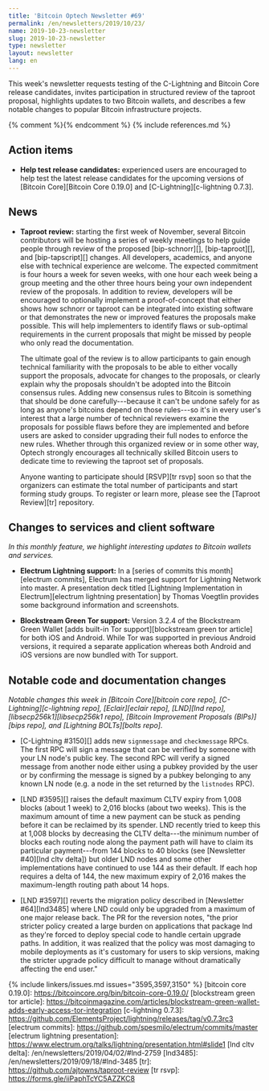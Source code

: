 ```yaml
---
title: 'Bitcoin Optech Newsletter #69'
permalink: /en/newsletters/2019/10/23/
name: 2019-10-23-newsletter
slug: 2019-10-23-newsletter
type: newsletter
layout: newsletter
lang: en
---
```

This week's newsletter requests testing of the C-Lightning
and Bitcoin Core release candidates, invites
participation in structured review of the taproot proposal, highlights updates to two
Bitcoin wallets, and describes a few notable changes to popular
Bitcoin infrastructure projects.

{% comment %}<!-- include references.md below the fold but above any Jekyll/Liquid variables-->{% endcomment %}
{% include references.md %}

## Action items

- **Help test release candidates:** experienced users are encouraged to
  help test the latest release candidates for the upcoming versions of
  [Bitcoin Core][Bitcoin Core 0.19.0] and [C-Lightning][c-lightning
  0.7.3].

## News

- **Taproot review:** starting the first week of November, several Bitcoin
  contributors will be hosting a series of weekly meetings to help guide
  people through review of the proposed [bip-schnorr][],
  [bip-taproot][], and [bip-tapscript][] changes.  All developers,
  academics, and anyone else with technical experience are welcome.  The
  expected commitment is four hours a week for seven weeks, with
  one hour each week being a group meeting and the other three hours
  being your own independent review of the proposals.  In addition to
  review, developers will be encouraged to optionally implement a
  proof-of-concept that either shows how schnorr or taproot can be integrated
  into existing software or that demonstrates the new or improved
  features the proposals make possible.
  This will help implementers to identify flaws or sub-optimal requirements in
  the current proposals that might be missed by people who only read the
  documentation.

    The ultimate goal of the review is to allow participants to
    gain enough technical familiarity with the proposals to be able to
    either vocally support the proposals, advocate for changes to the
    proposals, or clearly explain why the proposals shouldn't be adopted
    into the Bitcoin consensus rules.  Adding new consensus rules to
    Bitcoin is something that should be done carefully---because it can't
    be undone safely for as long as anyone's bitcoins depend on those rules---so
    it's in every user's interest
    that a large number of technical reviewers examine the proposals for
    possible flaws before they are implemented and before users are
    asked to consider upgrading their full nodes to enforce the new
    rules.  Whether through this organized review or
    in some other way, Optech strongly encourages all technically
    skilled Bitcoin users to dedicate time to reviewing the taproot set
    of proposals.

    Anyone wanting to participate should [RSVP][tr rsvp] soon so that the
    organizers can estimate the total number of participants and start
    forming study groups.  To register or learn more, please see
    the [Taproot Review][tr] repository.

## Changes to services and client software

*In this monthly feature, we highlight interesting updates to Bitcoin wallets
and services.*

- **Electrum Lightning support:** In a [series of commits this
  month][electrum commits], Electrum has merged support for Lightning
  Network into master. A presentation deck titled [Lightning Implementation in
  Electrum][electrum lightning presentation] by Thomas Voegtlin provides some
  background information and screenshots.

- **Blockstream Green Tor support:** Version 3.2.4 of the Blockstream Green
  Wallet [adds built-in Tor support][blockstream green tor article] for both iOS and Android.
  While Tor was supported in previous Android versions, it required a separate
  application whereas both Android and iOS versions are now bundled with Tor
  support.

## Notable code and documentation changes

*Notable changes this week in [Bitcoin Core][bitcoin core repo],
[C-Lightning][c-lightning repo], [Eclair][eclair repo], [LND][lnd repo],
[libsecp256k1][libsecp256k1 repo], [Bitcoin Improvement Proposals
(BIPs)][bips repo], and [Lightning BOLTs][bolts repo].*

- [C-Lightning #3150][] adds new `signmessage` and `checkmessage` RPCs.
  The first RPC will sign a message that can be verified by someone with
  your LN node's public key.  The second RPC will verify a signed message
  from another node either using a pubkey provided by the user or by
  confirming the message is signed by a pubkey belonging to any known LN
  node (e.g. a node in the set returned by the `listnodes` RPC).

- [LND #3595][] raises the default maximum CLTV expiry from 1,008 blocks
  (about 1 week) to 2,016 blocks (about two weeks).  This is the maximum
  amount of time a new payment can be stuck as pending before it can be reclaimed
  by its spender.  LND
  recently tried to keep this at 1,008 blocks by decreasing the CLTV
  delta---the minimum number of blocks each routing node along the payment path
  will have to claim its particular payment---from 144 blocks to 40 blocks
  (see [Newsletter #40][lnd cltv delta]) but older LND nodes and some
  other implementations have continued to use 144 as their default.  If
  each hop requires a delta of 144, the new maximum expiry of 2,016 makes the maximum-length
  routing path about 14 hops.

- [LND #3597][] reverts the migration policy described in [Newsletter
  #64][lnd3485] where LND could only be upgraded from a maximum of one major
  release back.  The PR for the reversion notes, "the prior stricter
  policy created a large burden on applications that package lnd as
  they're forced to deploy special code to handle certain upgrade paths.
  In addition, it was realized that the policy was most damaging to
  mobile deployments as it's customary for users to skip versions,
  making the stricter upgrade policy difficult to manage without
  dramatically affecting the end user."

{% include linkers/issues.md issues="3595,3597,3150" %}
[bitcoin core 0.19.0]: https://bitcoincore.org/bin/bitcoin-core-0.19.0/
[blockstream green tor article]: https://bitcoinmagazine.com/articles/blockstream-green-wallet-adds-early-access-tor-integration
[c-lightning 0.7.3]: https://github.com/ElementsProject/lightning/releases/tag/v0.7.3rc3
[electrum commits]: https://github.com/spesmilo/electrum/commits/master
[electrum lightning presentation]: https://www.electrum.org/talks/lightning/presentation.html#slide1
[lnd cltv delta]: /en/newsletters/2019/04/02/#lnd-2759
[lnd3485]: /en/newsletters/2019/09/18/#lnd-3485
[tr]: https://github.com/ajtowns/taproot-review
[tr rsvp]: https://forms.gle/iiPaphTcYC5AZZKC8
